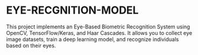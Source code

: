 # EYE-RECGNITION-MODEL
This project implements an Eye-Based Biometric Recognition System using OpenCV, TensorFlow/Keras, and Haar Cascades. It allows you to collect eye image datasets, train a deep learning model, and recognize individuals based on their eyes.
